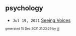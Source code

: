## psychology


* <code>Jul 19, 2021</code> [Seeing Voices](2021-07-19T15-32-44-seeing-voices.md)

<sup><sub>generated 15 Dec 2021 21:23:29 by <a href='https://github.com/senorprogrammer/til'>til</a></sub></sup>

